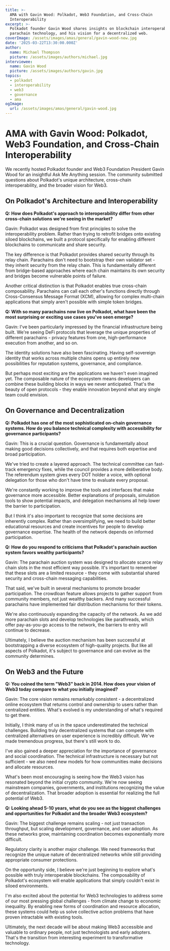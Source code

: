 ```yaml
---
title: >-
  AMA with Gavin Wood: Polkadot, Web3 Foundation, and Cross-Chain
  Interoperability
excerpt: >-
  Polkadot founder Gavin Wood shares insights on blockchain interoperability,
  parachain technology, and his vision for a decentralized web.
coverImage: /assets/images/amas/general/gavin-wood-new.jpg
date: '2025-03-22T13:30:00.000Z'
author:
  name: Michael Thompson
  picture: /assets/images/authors/michael.jpg
interviewee:
  name: Gavin Wood
  picture: /assets/images/authors/gavin.jpg
topics:
  - polkadot
  - interoperability
  - web3
  - governance
  - ama
ogImage:
  url: /assets/images/amas/general/gavin-wood.jpg
---
```


# AMA with Gavin Wood: Polkadot, Web3 Foundation, and Cross-Chain Interoperability

We recently hosted Polkadot founder and Web3 Foundation President Gavin Wood for an insightful Ask Me Anything session. The community submitted questions about Polkadot's unique architecture, cross-chain interoperability, and the broader vision for Web3.

## On Polkadot's Architecture and Interoperability

**Q: How does Polkadot's approach to interoperability differ from other cross-chain solutions we're seeing in the market?**

Gavin: Polkadot was designed from first principles to solve the interoperability problem. Rather than trying to retrofit bridges onto existing siloed blockchains, we built a protocol specifically for enabling different blockchains to communicate and share security.

The key difference is that Polkadot provides shared security through its relay chain. Parachains don't need to bootstrap their own validator set - they inherit security from the relay chain. This is fundamentally different from bridge-based approaches where each chain maintains its own security and bridges become vulnerable points of failure.

Another critical distinction is that Polkadot enables true cross-chain composability. Parachains can call each other's functions directly through Cross-Consensus Message Format (XCM), allowing for complex multi-chain applications that simply aren't possible with simple token bridges.

**Q: With so many parachains now live on Polkadot, what have been the most surprising or exciting use cases you've seen emerge?**

Gavin: I've been particularly impressed by the financial infrastructure being built. We're seeing DeFi protocols that leverage the unique properties of different parachains - privacy features from one, high-performance execution from another, and so on.

The identity solutions have also been fascinating. Having self-sovereign identity that works across multiple chains opens up entirely new possibilities for reputation systems, governance, and compliance.

But perhaps most exciting are the applications we haven't even imagined yet. The composable nature of the ecosystem means developers can combine these building blocks in ways we never anticipated. That's the beauty of open protocols - they enable innovation beyond what any single team could envision.

## On Governance and Decentralization

**Q: Polkadot has one of the most sophisticated on-chain governance systems. How do you balance technical complexity with accessibility for governance participants?**

Gavin: This is a crucial question. Governance is fundamentally about making good decisions collectively, and that requires both expertise and broad participation.

We've tried to create a layered approach. The technical committee can fast-track emergency fixes, while the council provides a more deliberative body. The referendum system gives every DOT holder a voice, with optional delegation for those who don't have time to evaluate every proposal.

We're constantly working to improve the tools and interfaces that make governance more accessible. Better explanations of proposals, simulation tools to show potential impacts, and delegation mechanisms all help lower the barrier to participation.

But I think it's also important to recognize that some decisions are inherently complex. Rather than oversimplifying, we need to build better educational resources and create incentives for people to develop governance expertise. The health of the network depends on informed participation.

**Q: How do you respond to criticisms that Polkadot's parachain auction system favors wealthy participants?**

Gavin: The parachain auction system was designed to allocate scarce relay chain slots in the most efficient way possible. It's important to remember that these slots are a limited resource - they come with substantial shared security and cross-chain messaging capabilities.

That said, we've built in several mechanisms to promote broader participation. The crowdloan feature allows projects to gather support from community members, not just wealthy backers. And many successful parachains have implemented fair distribution mechanisms for their tokens.

We're also continuously expanding the capacity of the network. As we add more parachain slots and develop technologies like parathreads, which offer pay-as-you-go access to the network, the barriers to entry will continue to decrease.

Ultimately, I believe the auction mechanism has been successful at bootstrapping a diverse ecosystem of high-quality projects. But like all aspects of Polkadot, it's subject to governance and can evolve as the community determines.

## On Web3 and the Future

**Q: You coined the term "Web3" back in 2014. How does your vision of Web3 today compare to what you initially imagined?**

Gavin: The core vision remains remarkably consistent - a decentralized online ecosystem that returns control and ownership to users rather than centralized entities. What's evolved is my understanding of what's required to get there.

Initially, I think many of us in the space underestimated the technical challenges. Building truly decentralized systems that can compete with centralized alternatives on user experience is incredibly difficult. We've made tremendous progress, but there's still work to do.

I've also gained a deeper appreciation for the importance of governance and social coordination. The technical infrastructure is necessary but not sufficient - we also need new models for how communities make decisions and allocate resources.

What's been most encouraging is seeing how the Web3 vision has resonated beyond the initial crypto community. We're now seeing mainstream companies, governments, and institutions recognizing the value of decentralization. That broader adoption is essential for realizing the full potential of Web3.

**Q: Looking ahead 5-10 years, what do you see as the biggest challenges and opportunities for Polkadot and the broader Web3 ecosystem?**

Gavin: The biggest challenge remains scaling - not just transaction throughput, but scaling development, governance, and user adoption. As these networks grow, maintaining coordination becomes exponentially more difficult.

Regulatory clarity is another major challenge. We need frameworks that recognize the unique nature of decentralized networks while still providing appropriate consumer protections.

On the opportunity side, I believe we're just beginning to explore what's possible with truly interoperable blockchains. The composability of Polkadot's ecosystem will enable applications that simply couldn't exist in siloed environments.

I'm also excited about the potential for Web3 technologies to address some of our most pressing global challenges - from climate change to economic inequality. By enabling new forms of coordination and resource allocation, these systems could help us solve collective action problems that have proven intractable with existing tools.

Ultimately, the next decade will be about making Web3 accessible and valuable to ordinary people, not just technologists and early adopters. That's the transition from interesting experiment to transformative technology.
